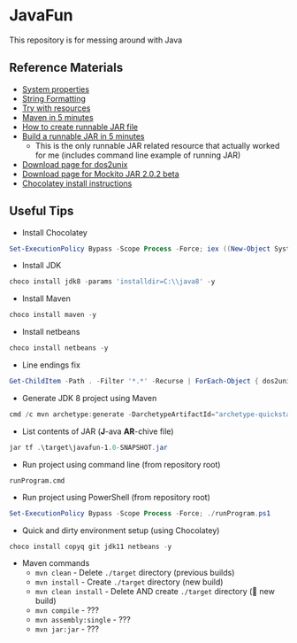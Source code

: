 # JavaFun

This repository is for messing around with Java

## Reference Materials

* [System properties](https://docs.oracle.com/javase/tutorial/essential/environment/sysprop.html)
* [String Formatting](https://dzone.com/articles/java-string-format-examples)
* [Try with resources](https://www.baeldung.com/java-try-with-resources)
* [Maven in 5 minutes](https://maven.apache.org/guides/getting-started/maven-in-five-minutes.html)
* [How to create runnable JAR file](https://www.baeldung.com/executable-jar-with-maven)
* [Build a runnable JAR in 5 minutes](https://cwiki.apache.org/confluence/display/MAVEN/Tutorial%3A+Build+a+JAR+file+with+Maven+in+5+minutes)
  * This is the only runnable JAR related resource that actually worked for me (includes command line example of running JAR)
* [Download page for dos2unix](http://dos2unix.sourceforge.net)
* [Download page for Mockito JAR 2.0.2 beta](https://mvnrepository.com/artifact/org.mockito/mockito-all/2.0.2-beta)
* [Chocolatey install instructions](https://chocolatey.org/docs/installation)

## Useful Tips

* Install Chocolatey

```PowerShell
Set-ExecutionPolicy Bypass -Scope Process -Force; iex ((New-Object System.Net.WebClient).DownloadString('https://chocolatey.org/install.ps1'))
```

* Install JDK

```PowerShell
choco install jdk8 -params 'installdir=C:\\java8' -y
```

* Install Maven

```PowerShell
choco install maven -y
```

* Install netbeans

```PowerShell
choco install netbeans -y
```

* Line endings fix

```PowerShell
Get-ChildItem -Path . -Filter '*.*' -Recurse | ForEach-Object { dos2unix.exe $_.FullName }
```

* Generate JDK 8 project using Maven

```PowerShell
cmd /c mvn archetype:generate -DarchetypeArtifactId="archetype-quickstart-jdk8" -DarchetypeGroupId="com.github.ngeor"
```

* List contents of JAR (**J**-ava **AR**-chive file)

```PowerShell
jar tf .\target\javafun-1.0-SNAPSHOT.jar
```

* Run project using command line (from repository root)

```Cmd
runProgram.cmd
```

* Run project using PowerShell (from repository root)

```PowerShell
Set-ExecutionPolicy Bypass -Scope Process -Force; ./runProgram.ps1
```

* Quick and dirty environment setup (using Chocolatey)

```PowerShell
choco install copyq git jdk11 netbeans -y
```

* Maven commands
  * `mvn clean` - Delete `./target` directory (previous builds)
  * `mvn install` - Create `./target` directory (new build)
  * `mvn clean install` - Delete AND create `./target` directory (💯 new build)
  * `mvn compile` - ???
  * `mvn assembly:single` - ???
  * `mvn jar:jar` - ???
